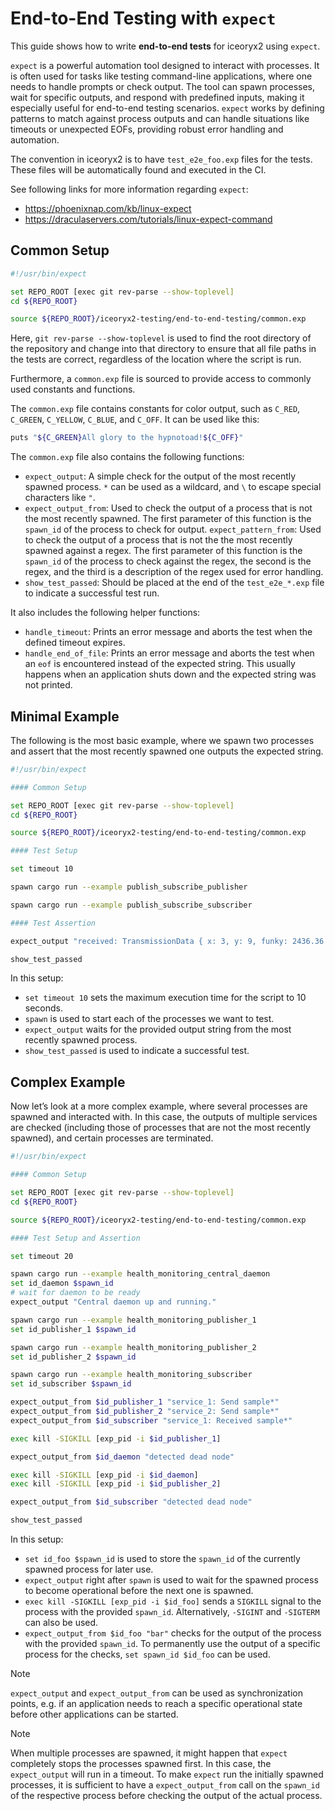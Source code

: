 # End-to-End Testing with `expect`

This guide shows how to write **end-to-end tests** for iceoryx2 using `expect`.

`expect` is a powerful automation tool designed to interact with processes. It
is often used for tasks like testing command-line applications, where one needs
to handle prompts or check output. The tool can spawn processes, wait for
specific outputs, and respond with predefined inputs, making it especially
useful for end-to-end testing scenarios. `expect` works by defining patterns to
match against process outputs and can handle situations like timeouts or
unexpected EOFs, providing robust error handling and automation.

The convention in iceoryx2 is to have `test_e2e_foo.exp` files for the tests.
These files will be automatically found and executed in the CI.

See following links for more information regarding `expect`:
<!-- markdownlint-disable MD034 Bare URL used -->
* https://phoenixnap.com/kb/linux-expect
* https://draculaservers.com/tutorials/linux-expect-command
<!-- markdownlint-enable MD034 Bare URL used -->

## Common Setup

```sh
#!/usr/bin/expect

set REPO_ROOT [exec git rev-parse --show-toplevel]
cd ${REPO_ROOT}

source ${REPO_ROOT}/iceoryx2-testing/end-to-end-testing/common.exp
```

Here, `git rev-parse --show-toplevel` is used to find the root directory of the
repository and change into that directory to ensure that all file paths in the
tests are correct, regardless of the location where the script is run.

Furthermore, a `common.exp` file is sourced to provide access to commonly used
constants and functions.

The `common.exp` file contains constants for color output, such as `C_RED`,
`C_GREEN`, `C_YELLOW`, `C_BLUE`, and `C_OFF`. It can be used like this:

```sh
puts "${C_GREEN}All glory to the hypnotoad!${C_OFF}"
```

The `common.exp` file also contains the following functions:

* `expect_output`: A simple check for the output of the most recently spawned
  process. `*` can be used as a wildcard, and `\` to escape special characters
  like `"`.
* `expect_output_from`: Used to check the output of a process that is not
  the most recently spawned. The first parameter of this function is the
  `spawn_id` of the process to check for output.
  `expect_pattern_from`: Used to check the output of a process that is not the
  the most recently spawned against a regex. The first parameter of this
  function is the `spawn_id` of the process to check against the regex, the
  second is the regex, and the third is a description of the regex used for
  error handling.
* `show_test_passed`: Should be placed at the end of the `test_e2e_*.exp` file
  to indicate a successful test run.

It also includes the following helper functions:

* `handle_timeout`: Prints an error message and aborts the test when the
  defined timeout expires.
* `handle_end_of_file`: Prints an error message and aborts the test when an
  `eof` is encountered instead of the expected string. This usually happens when
  an application shuts down and the expected string was not printed.

## Minimal Example

The following is the most basic example, where we spawn two processes and assert
that the most recently spawned one outputs the expected string.

```sh
#!/usr/bin/expect

#### Common Setup

set REPO_ROOT [exec git rev-parse --show-toplevel]
cd ${REPO_ROOT}

source ${REPO_ROOT}/iceoryx2-testing/end-to-end-testing/common.exp

#### Test Setup

set timeout 10

spawn cargo run --example publish_subscribe_publisher

spawn cargo run --example publish_subscribe_subscriber

#### Test Assertion

expect_output "received: TransmissionData { x: 3, y: 9, funky: 2436.36 }*"

show_test_passed
```

In this setup:

* `set timeout 10` sets the maximum execution time for the script to 10
  seconds.
* `spawn` is used to start each of the processes we want to test.
* `expect_output` waits for the provided output string from the most
  recently spawned process.
* `show_test_passed` is used to indicate a successful test.

## Complex Example

Now let’s look at a more complex example, where several processes are spawned
and interacted with. In this case, the outputs of multiple services are checked
(including those of processes that are not the most recently spawned), and
certain processes are terminated.

```sh
#!/usr/bin/expect

#### Common Setup

set REPO_ROOT [exec git rev-parse --show-toplevel]
cd ${REPO_ROOT}

source ${REPO_ROOT}/iceoryx2-testing/end-to-end-testing/common.exp

#### Test Setup and Assertion

set timeout 20

spawn cargo run --example health_monitoring_central_daemon
set id_daemon $spawn_id
# wait for daemon to be ready
expect_output "Central daemon up and running."

spawn cargo run --example health_monitoring_publisher_1
set id_publisher_1 $spawn_id

spawn cargo run --example health_monitoring_publisher_2
set id_publisher_2 $spawn_id

spawn cargo run --example health_monitoring_subscriber
set id_subscriber $spawn_id

expect_output_from $id_publisher_1 "service_1: Send sample*"
expect_output_from $id_publisher_2 "service_2: Send sample*"
expect_output_from $id_subscriber "service_1: Received sample*"

exec kill -SIGKILL [exp_pid -i $id_publisher_1]

expect_output_from $id_daemon "detected dead node"

exec kill -SIGKILL [exp_pid -i $id_daemon]
exec kill -SIGKILL [exp_pid -i $id_publisher_2]

expect_output_from $id_subscriber "detected dead node"

show_test_passed
```

In this setup:

* `set id_foo $spawn_id` is used to store the `spawn_id` of the currently
  spawned process for later use.
* `expect_output` right after `spawn` is used to wait for the spawned process
  to become operational before the next one is spawned.
* `exec kill -SIGKILL [exp_pid -i $id_foo]` sends a `SIGKILL` signal to the
  process with the provided `spawn_id`. Alternatively, `-SIGINT` and `-SIGTERM`
  can also be used.
* `expect_output_from $id_foo "bar"` checks for the output of the process with
  the provided `spawn_id`. To permanently use the output of a specific process
  for the checks, `set spawn_id $id_foo` can be used.

<!-- markdownlint-disable MD082 Blank line inside blockquote -->
> [!NOTE]
> `expect_output` and `expect_output_from` can be used as synchronization
> points, e.g. if an application needs to reach a specific operational state
> before other applications can be started.

> [!NOTE]
> When multiple processes are spawned, it might happen that `expect` completely
> stops the processes spawned first. In this case, the `expect_output` will run
> in a timeout. To make `expect` run the initially spawned processes, it is
> sufficient to have a `expect_output_from` call on the `spawn_id` of the
> respective process before checking the output of the actual process.
<!-- markdownlint-enable MD082 -->
